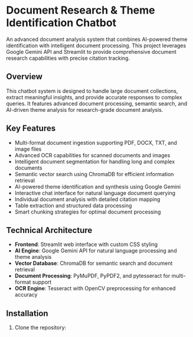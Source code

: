 # Document Research & Theme Identification Chatbot

An advanced document analysis system that combines AI-powered theme identification with intelligent document processing. This project leverages Google Gemini API and Streamlit to provide comprehensive document research capabilities with precise citation tracking.

## Overview

This chatbot system is designed to handle large document collections, extract meaningful insights, and provide accurate responses to complex queries. It features advanced document processing, semantic search, and AI-driven theme analysis for research-grade document analysis.

## Key Features

- Multi-format document ingestion supporting PDF, DOCX, TXT, and image files
- Advanced OCR capabilities for scanned documents and images
- Intelligent document segmentation for handling long and complex documents
- Semantic vector search using ChromaDB for efficient information retrieval
- AI-powered theme identification and synthesis using Google Gemini
- Interactive chat interface for natural language document querying
- Individual document analysis with detailed citation mapping
- Table extraction and structured data processing
- Smart chunking strategies for optimal document processing

## Technical Architecture

- **Frontend**: Streamlit web interface with custom CSS styling
- **AI Engine**: Google Gemini API for natural language processing and theme analysis
- **Vector Database**: ChromaDB for semantic search and document retrieval
- **Document Processing**: PyMuPDF, PyPDF2, and pytesseract for multi-format support
- **OCR Engine**: Tesseract with OpenCV preprocessing for enhanced accuracy

## Installation

1. Clone the repository:
